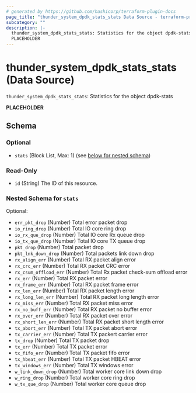 ```yaml
---
# generated by https://github.com/hashicorp/terraform-plugin-docs
page_title: "thunder_system_dpdk_stats_stats Data Source - terraform-provider-thunder"
subcategory: ""
description: |-
  thunder_system_dpdk_stats_stats: Statistics for the object dpdk-stats
  PLACEHOLDER
---
```


# thunder_system_dpdk_stats_stats (Data Source)

`thunder_system_dpdk_stats_stats`: Statistics for the object dpdk-stats

__PLACEHOLDER__



<!-- schema generated by tfplugindocs -->
## Schema

### Optional

- `stats` (Block List, Max: 1) (see [below for nested schema](#nestedblock--stats))

### Read-Only

- `id` (String) The ID of this resource.

<a id="nestedblock--stats"></a>
### Nested Schema for `stats`

Optional:

- `err_pkt_drop` (Number) Total error packet drop
- `io_ring_drop` (Number) Total IO core ring drop
- `io_rx_que_drop` (Number) Total IO core Rx queue drop
- `io_tx_que_drop` (Number) Total IO core TX queue drop
- `pkt_drop` (Number) Total packet drop
- `pkt_lnk_down_drop` (Number) Total packets link down drop
- `rx_align_err` (Number) Total RX packet align error
- `rx_crc_err` (Number) Total RX packet CRC error
- `rx_csum_offload_err` (Number) Total Rx packet check-sum offload error
- `rx_err` (Number) Total RX packet error
- `rx_frame_err` (Number) Total RX packet frame error
- `rx_len_err` (Number) Total RX packet length error
- `rx_long_len_err` (Number) Total RX packet long length error
- `rx_miss_err` (Number) Total RX packet miss error
- `rx_no_buff_err` (Number) Total RX packet no buffer error
- `rx_over_err` (Number) Total RX packet over error
- `rx_short_len_err` (Number) Total RX packet short length error
- `tx_abort_err` (Number) Total TX packet abort error
- `tx_carrier_err` (Number) Total TX packert carrier error
- `tx_drop` (Number) Total TX packet drop
- `tx_err` (Number) Total TX packet error
- `tx_fifo_err` (Number) Total TX packet fifo error
- `tx_hbeat_err` (Number) Total TX packet HBEAT error
- `tx_windows_err` (Number) Total TX windows error
- `w_link_down_drop` (Number) Total worker core link down drop
- `w_ring_drop` (Number) Total worker core ring drop
- `w_tx_que_drop` (Number) Total worker core queue drop


